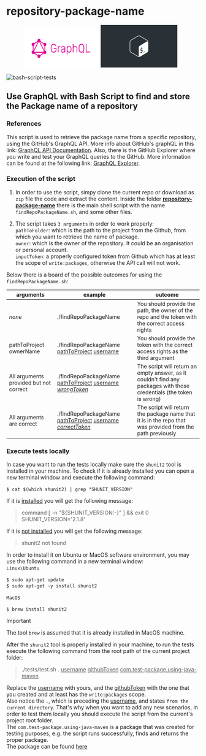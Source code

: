 # repository-package-name
<p align="center">
<img src="images/graphQL_logo.png" alt="image" width="200px" height="100">
<img src="images/shell_script_logo.jpeg" alt="image" width="200px" height="auto"> &nbsp; &nbsp;
</p>

![bash-script-tests](https://github.com/marrinosnis/repository-package-name/actions/workflows/run-tests.yaml/badge.svg)
## Use GraphQL with Bash Script to find and store the Package name of a repository

### References
This script is used to retrieve the package name from a specific repository, using the GitHub's GraphQL API. More info about GitHub's graphQL 
in this link: [GraphQL API Documentation](https://docs.github.com/en/graphql). Also, there is the GitHub Explorer where you write and test 
your GraphQL queries to the GitHub. More information can be found at the following link: [GraphQL Explorer](https://docs.github.com/en/graphql/overview/explorer).

### Execution of the script

1) In order to use the script, simpy clone the current repo or download as `zip` file the code and extract the content. 
   Inside the folder <ins>**repository-package-name**</ins> there is the main shell script with
   the name `findRepoPackageName.sh`, and some other files.

2) The script takes `3 arguments` in order to work properly:\
 `pathToFolder`: which is the path to the project from the Github, from which you want to retrieve the name of package.\
 `owner`: which is the owner of the repository. It could be an organisation or personal account.\
 `inputToken`: a properly configured token from Github which has at least the scope of `write:packages`, otherwise the API call will not work.

 Below there is a board of the possible outcomes for using the `findRepoPackageName.sh`:

| **arguments**                          | **example**                                                                                   | **outcome**                                                                                                          |
|----------------------------------------|-----------------------------------------------------------------------------------------------|----------------------------------------------------------------------------------------------------------------------|
| *none*                                 | ./findRepoPackageName                                                                         | You should provide the path, the owner of the repo and the token with the correct access rights                      |
| pathToProject ownerName                | ./findRepoPackageName <ins>pathToProject</ins> <ins>username</ins>                            | You should provide the token with the correct access rights as the third argument                                    |
| All arguments provided but not correct | ./findRepoPackageName <ins>pathToProject</ins> <ins>username</ins>  <ins>*wrongToken*</ins>   | The script will return an empty answer, as it couldn't find any packages with those credentials (the token is wrong) |
| All arguments are correct              | ./findRepoPackageName <ins>pathToProject</ins> <ins>username</ins>  <ins>*correctToken*</ins> | The script will return the package name that it is in the repo that was provided from the path previously            | 
    
### Execute tests locally

In case you want to run the tests locally make sure the `shunit2` tool is installed in your machine. To check if it is already installed you can open a new terminal window and execute 
   the following command:
```commandline
$ cat $(which shunit2) | grep "SHUNIT_VERSION"
```
If it is <ins>installed</ins> you will get the following message:
> command [ -n "${SHUNIT_VERSION:-}" ] && exit 0\
 SHUNIT_VERSION='2.1.8'

If it is <ins>not installed</ins> you will get the following message:
> shunit2 not found

In order to install it on Ubuntu or MacOS software environment, you may use the following command in a new terminal window:\
`Linux\Ubuntu`
```
$ sudo apt-get update
$ sudo apt-get -y install shunit2
```

`MacOS`

```
$ brew install shunit2
```
> [!IMPORTANT]  
> The tool `brew` is assumed that it is already installed in MacOS machine.

After the `shunit2` tool is properly installed in your machine, to run the tests execute the following command from the 
root path of the current project folder:
>./tests/test.sh . <ins>username</ins> <ins>githubToken</ins> <ins>com.test-package.using-java-maven</ins>

Replace the <ins>username</ins> with yours, and the <ins>githubToken</ins> with the one that you created and at least
has the `write:packages` scope.\
Also notice the `.`, which is preceding the <ins>username</ins>, and states `from the current directory`. That's why when you want
to add any new scenarios, in order to test them locally you should execute the script from the current's project root folder.\
The `com.test-package.using-java-maven` is a package that was created for testing purposes, e.g. the script runs
successfully, finds and returns the proper package.\
The package can be found [here](https://github.com/marrinosnis/repository-package-name/packages/2046596)
